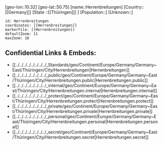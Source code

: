 ﻿---
location: [50.75,10.32]
mapzoom: [7,12] 
mapmarker: city 
type: City
tags:
- geo/City


SpocWebEntityId: 30911
isDeleted: false
confidential: public

---
[geo-lon::10.32]
[geo-lat::50.75]
[name::Herrenbreitungen]
[Country::[[Germany]]]
[State ::[[Thüringen]]] ]
[Population::]
[Unknown::]


```leaflet
id: Herrenbreitungen
coordinates: [[Herrenbreitungen]]
markerFile: [[Herrenbreitungen]]
defaultZoom: 11 
maxZoom: 18
```


## Confidential Links & Embeds: 
- [[../../../../../../../../_Standards/geo/Continent/Europe/Germany/Germany~East/Thüringen/City/Herrenbreitungen|Herrenbreitungen]] 
- [[../../../../../../../../_public/geo/Continent/Europe/Germany/Germany~East/Thüringen/City/Herrenbreitungen.public|Herrenbreitungen.public]] 
- [[../../../../../../../../_internal/geo/Continent/Europe/Germany/Germany~East/Thüringen/City/Herrenbreitungen.internal|Herrenbreitungen.internal]] 
- [[../../../../../../../../_protect/geo/Continent/Europe/Germany/Germany~East/Thüringen/City/Herrenbreitungen.protect|Herrenbreitungen.protect]] 
- [[../../../../../../../../_private/geo/Continent/Europe/Germany/Germany~East/Thüringen/City/Herrenbreitungen.private|Herrenbreitungen.private]] 
- [[../../../../../../../../_personal/geo/Continent/Europe/Germany/Germany~East/Thüringen/City/Herrenbreitungen.personal|Herrenbreitungen.personal]] 
- [[../../../../../../../../_secret/geo/Continent/Europe/Germany/Germany~East/Thüringen/City/Herrenbreitungen.secret|Herrenbreitungen.secret]] 

